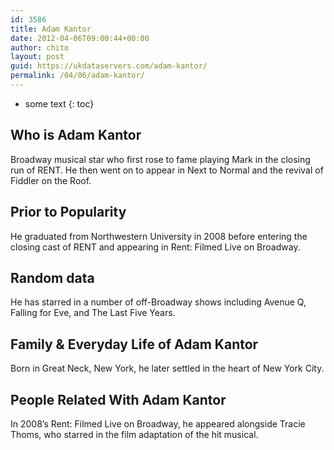 ```yaml
---
id: 3586
title: Adam Kantor
date: 2012-04-06T09:00:44+00:00
author: chito
layout: post
guid: https://ukdataservers.com/adam-kantor/
permalink: /04/06/adam-kantor/
---
```


* some text
{: toc}
          
          
## Who is  Adam Kantor
                  
                  
                  
Broadway musical star who first rose to fame playing Mark in the closing run of RENT. He then went on to appear in Next to Normal and the revival of Fiddler on the Roof.
                  
                
                
                
## Prior to Popularity 
                  
                  
                  
He graduated from Northwestern University in 2008 before entering the closing cast of RENT and appearing in Rent: Filmed Live on Broadway.
                  
                
                
                
## Random data 
                  
                  
                  
He has starred in a number of off-Broadway shows including Avenue Q, Falling for Eve, and The Last Five Years.
                  
                
                
                
## Family & Everyday Life of Adam Kantor
                  
                  
                  
Born in Great Neck, New York, he later settled in the heart of New York City.
                  
                
                
                
## People Related With  Adam Kantor
                  
                  
                  
In 2008&#8217;s Rent: Filmed Live on Broadway, he appeared alongside Tracie Thoms, who starred in the film adaptation of the hit musical.
                  
                
              
            
          
          
          
    
    
  
